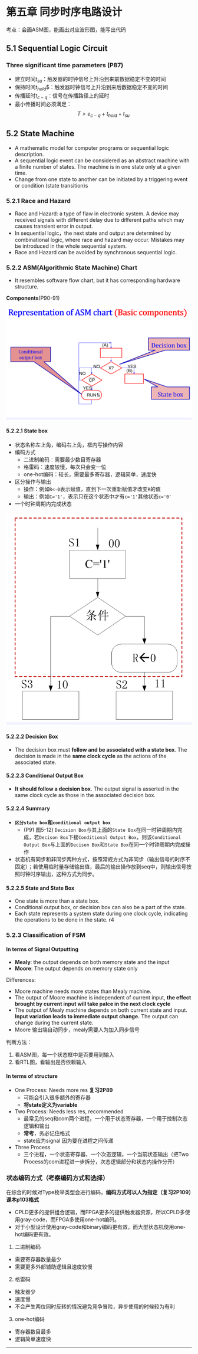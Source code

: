 # 第五章 同步时序电路设计

考点：会画ASM图，能画出对应波形图，能写出代码

## 5.1 Sequential Logic Circuit
### **Three significant time parameters** (P87)
- 建立时间$t_{su}$：触发器的时钟信号上升沿到来前数据稳定不变的时间
- 保持时间$t_{hold}$$：触发器时钟信号上升沿到来后数据稳定不变的时间
- 传播延时$t_{c-q}$：信号在传播路径上的延时
- 最小传播时间必须满足：
$$T>e_{c-q}+t_{hold}+t_{su}$$

## 5.2 State Machine  
- A mathematic model for computer programs or sequential logic description.
- A sequential logic event can be considered as an abstract machine with a finite number of states. The machine is in one state only at a given time.
- Change from one state to another can be initiated by a triggering event or condition (state transition)s

### 5.2.1 Race and Hazard  
- Race and Hazard: a type of flaw in electronic system. A device may received signals with different delay due to different paths which may causes transient error in output.
- In sequential logic，the next state and output are determined by combinational logic,  where race and hazard may occur. Mistakes may be introduced in the whole sequential system. 
- Race and Hazard can be avoided by synchronous sequential logic. 

### 5.2.2 ASM(Algorithmic State Machine) Chart
- It resembles software flow chart, but it has corresponding hardware structure.

**Components**(P90-91)

<img src="./pictures/5-3-1-ASM-Chart-1.png">

#### 5.2.2.1 State box
- 状态名称左上角，编码右上角，框内写操作内容
- 编码方式
  - 二进制编码：需要最少数目寄存器
  - 格雷码：速度较慢，每次只会变一位
  - one-hot编码：较长，需要最多寄存器，逻辑简单，速度快
- 区分操作与输出
  - 操作：例如`R<-0`表示赋值，直到下一次重新赋值才改变`R`的值
  - 输出：例如`C='1'`，表示只在这个状态中才有`c='1'`其他状态`c='0'`
- 一个时钟周期内完成状态
<img src="./pictures/5-3-1-ASM-Chart-2.png">

#### 5.2.2.2 Decision Box
- The decision box must **follow and be associated with a state box**. The decision is made in the **same clock cycle** as the actions of the associated state.

#### 5.2.2.3 Conditional Output Box
- **It should follow a decision box**. The output signal is asserted in the same clock cycle as those in the associated decision box.

#### 5.2.2.4 Summary
- **`区分state box`和`conditional output box`**
  - (P91 图5-12) `Decision Box`与其上面的`State Box`在同一时钟周期内完成，若`Decison Box`下接`Conditional Output Box`，则该`Conditional Output Box`与上面的`Decison Box`和`State Box`在同一个时钟周期内完成操作
- 状态机有同步和非同步两种方式，按照常规方式为非同步（输出信号的时序不固定）；若使用临时量存储输出值，最后的输出操作放到seq中，则输出信号按照时钟时序输出，这种方式为同步。

#### 5.2.2.5 **State and State Box**
- One state  is more than a state box.
- Conditional output box, or decision box can also be a part of the state.
- Each state represents a system state during one clock cycle, indicating the operations to be done in the  state.
r4

### **5.2.3 Classification of FSM**
#### In terms of Signal Outputting
- **Mealy**: the output depends on both memory state and the input
- **Moore**: The output depends on memory state only

Differences:  
- Moore machine needs more states than Mealy machine.
- The output of Moore machine is independent of current input, **the effect brought by current input will take palce in the next clock cycle**
- The output of Mealy machine depends on both current state and input. **Input variation leads to immediate output change.** The output can change during the current state. 
- Moore 输出端自动同步，mealy需要人为加入同步信号

判断方法：
1. 看ASM图，每一个状态框中是否要用到输入
2. 看RTL图，看输出是否依赖输入

#### In terms of structure
- One Process: Needs more res **复习2P89**
  - 可能会引入很多额外的寄存器
  - **将state定义为variable**
- Two Process: Needs less res, recommended
  - 最常见的seq和com两个进程，一个用于状态寄存器，一个用于控制次态逻辑和输出
  - **常考**，务必记住格式
  - state应为signal 因为要在进程之间传递
- Three Process
  - 三个进程，一个状态寄存器，一个次态逻辑，一个当前状态输出（把Two Process的com进程进一步拆分，次态逻辑部分和状态内操作分开）

### 状态编码方式（考察编码方式和选择）
在综合的时候对Type枚举类型会进行编码，**编码方式可以人为指定（复习2P109）课本p103格式**

- CPLD更多的提供组合逻辑，而FPGA更多的提供触发器资源，所以CPLD多使用gray-code，而FPGA多使用one-hot编码。
- 对于小型设计使用gray-code和binary编码更有效，而大型状态机使用one-hot编码更有效。

1. 二进制编码
  - 需要寄存器数量最少
  - 需要更多外部辅助逻辑且速度较慢
2. 格雷码
  - 触发器少
  - 速度慢
  - 不会产生两位同时反转的情况避免竞争冒险，异步使用的时候较为有利
3. one-hot编码
  - 寄存器数目最多
  - 逻辑简单速度快
----
